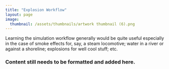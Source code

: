 ```yaml
---
title: "Explosion Workflow"
layout: page
image:
  thumbnail: /assets/thumbnails/artwork thumbnail (6).png
---
```

Learning the simulation workflow generally would be quite useful especially in the case of smoke effects for, say, a steam locomotive; water in a river or against a shoreline; explosions for well cool stuff; etc.

### Content still needs to be formatted and added here.